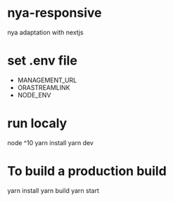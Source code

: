 # nya-responsive
nya adaptation with nextjs

# set .env file 

- MANAGEMENT_URL
- ORASTREAMLINK 
- NODE_ENV

# run localy
node ^10
yarn install
yarn dev

# To build a production build 
yarn install
yarn build
yarn start
